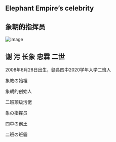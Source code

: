 ## Elephant Empire’s celebrity

## 象朝的指挥员


![image](https://note.youdao.com/yws/public/resource/9c0b100c33b6f84cc461ff1234bd0c1a/xmlnote/WEBRESOURCE354b4651c04049435a57020478ea4881/8)

## 谢 污 长象 忠霖 二世

2008年6月28日出生，赣县四中2020学年入学二班人

象教の始祖

象朝的创始人

二班顶级污佬

象の指挥员

四中の霸王

二班の班霸
